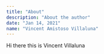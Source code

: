 ```yaml
---
title: "About"
description: "About the author"
date: "Jan 14, 2021"
name: "Vincent Amistoso Villaluna"
---
```


Hi there this is Vincent Villaluna

